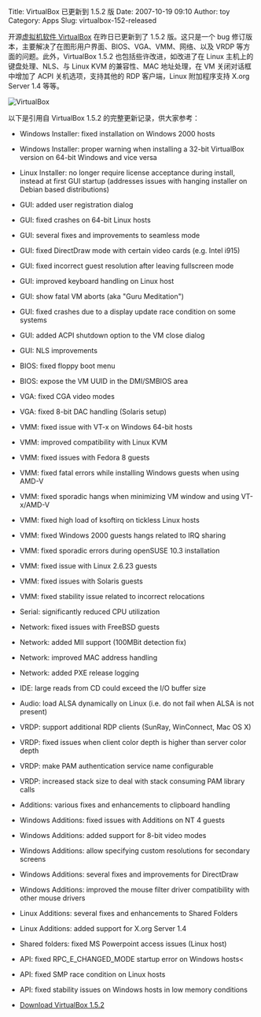 Title: VirtualBox 已更新到 1.5.2 版
Date: 2007-10-19 09:10
Author: toy
Category: Apps
Slug: virtualbox-152-released

开源[虚拟机软件 VirtualBox](http://linuxtoy.org/search/virtualbox)
在昨日已更新到了 1.5.2 版。这只是一个 bug
修订版本，主要解决了在图形用户界面、BIOS、VGA、VMM、网络、以及 VRDP
等方面的问题。此外，VirtualBox 1.5.2 也包括些许改进，如改进了在 Linux
主机上的键盘处理、NLS、与 Linux KVM 的兼容性、MAC 地址处理，在 VM
关闭对话框中增加了 ACPI 关机选项，支持其他的 RDP 客户端，Linux
附加程序支持 X.org Server 1.4 等等。

![VirtualBox](http://i.linuxtoy.org/i/2007/10/virtualbox.png)

以下是引用自 VirtualBox 1.5.2 的完整更新记录，供大家参考：

- Windows Installer: fixed installation on Windows 2000 hosts  
- Windows Installer: proper warning when installing a 32-bit VirtualBox
version on 64-bit Windows and vice versa  
- Linux Installer: no longer require license acceptance during install,
instead at first GUI startup (addresses issues with hanging installer on
Debian based distributions)  
- GUI: added user registration dialog  
- GUI: fixed crashes on 64-bit Linux hosts  
- GUI: several fixes and improvements to seamless mode  
- GUI: fixed DirectDraw mode with certain video cards (e.g. Intel
i915)  
- GUI: fixed incorrect guest resolution after leaving fullscreen mode  
- GUI: improved keyboard handling on Linux host  
- GUI: show fatal VM aborts (aka "Guru Meditation")  
- GUI: fixed crashes due to a display update race condition on some
systems  
- GUI: added ACPI shutdown option to the VM close dialog  
- GUI: NLS improvements  
- BIOS: fixed floppy boot menu  
- BIOS: expose the VM UUID in the DMI/SMBIOS area  
- VGA: fixed CGA video modes  
- VGA: fixed 8-bit DAC handling (Solaris setup)  
- VMM: fixed issue with VT-x on Windows 64-bit hosts  
- VMM: improved compatibility with Linux KVM  
- VMM: fixed issues with Fedora 8 guests  
- VMM: fixed fatal errors while installing Windows guests when using
AMD-V  
- VMM: fixed sporadic hangs when minimizing VM window and using
VT-x/AMD-V  
- VMM: fixed high load of ksoftirq on tickless Linux hosts  
- VMM: fixed Windows 2000 guests hangs related to IRQ sharing  
- VMM: fixed sporadic errors during openSUSE 10.3 installation  
- VMM: fixed issue with Linux 2.6.23 guests  
- VMM: fixed issues with Solaris guests  
- VMM: fixed stability issue related to incorrect relocations  
- Serial: significantly reduced CPU utilization  
- Network: fixed issues with FreeBSD guests  
- Network: added MII support (100MBit detection fix)  
- Network: improved MAC address handling  
- Network: added PXE release logging  
- IDE: large reads from CD could exceed the I/O buffer size  
- Audio: load ALSA dynamically on Linux (i.e. do not fail when ALSA is
not present)  
- VRDP: support additional RDP clients (SunRay, WinConnect, Mac OS X)  
- VRDP: fixed issues when client color depth is higher than server
color depth  
- VRDP: make PAM authentication service name configurable  
- VRDP: increased stack size to deal with stack consuming PAM library
calls  
- Additions: various fixes and enhancements to clipboard handling  
- Windows Additions: fixed issues with Additions on NT 4 guests  
- Windows Additions: added support for 8-bit video modes  
- Windows Additions: allow specifying custom resolutions for secondary
screens  
- Windows Additions: several fixes and improvements for DirectDraw  
- Windows Additions: improved the mouse filter driver compatibility
with other mouse drivers  
- Linux Additions: several fixes and enhancements to Shared Folders  
- Linux Additions: added support for X.org Server 1.4  
- Shared folders: fixed MS Powerpoint access issues (Linux host)  
- API: fixed RPC\_E\_CHANGED\_MODE startup error on Windows hosts<  
- API: fixed SMP race condition on Linux hosts  
- API: fixed stability issues on Windows hosts in low memory conditions

- [Download VirtualBox 1.5.2](http://www.virtualbox.org/wiki/Downloads)

